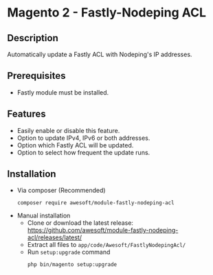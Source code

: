 # Magento 2 - Fastly-Nodeping ACL

## Description
Automatically update a Fastly ACL with Nodeping's IP addresses.

## Prerequisites
- Fastly module must be installed.

## Features
- Easily enable or disable this feature.
- Option to update IPv4, IPv6 or both addresses.
- Option which Fastly ACL will be updated.
- Option to select how frequent the update runs.

## Installation
- Via composer (Recommended)
  ```shell
  composer require awesoft/module-fastly-nodeping-acl
  ```
- Manual installation
    - Clone or download the latest release: https://github.com/awesoft/module-fastly-nodeping-acl/releases/latest/
    - Extract all files to `app/code/Awesoft/FastlyNodepingAcl/`
    - Run `setup:upgrade` command
      ```shell
      php bin/magento setup:upgrade
      ```
